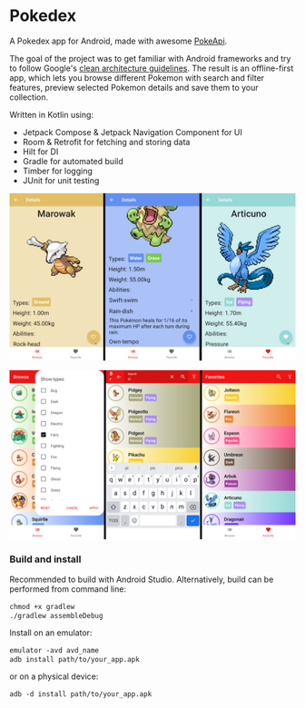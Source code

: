 # Pokedex
A Pokedex app for Android, made with awesome [PokeApi](https://pokeapi.co).

The goal of the project was to get familiar with Android frameworks and try to follow Google's [clean architecture guidelines](https://developer.android.com/topic/architecture). The result is an offline-first app, which lets you browse different Pokemon with search and filter features, preview selected Pokemon details and save them to your collection. 

Written in Kotlin using:
- Jetpack Compose & Jetpack Navigation Component for UI
- Room & Retrofit for fetching and storing data
- Hilt for DI
- Gradle for automated build
- Timber for logging
- JUnit for unit testing

![img.png](images/img.png)

![img_1.png](images/img_1.png)

### Build and install
Recommended to build with Android Studio. Alternatively, build can be performed from command line:
```shell
chmod +x gradlew
./gradlew assembleDebug
```
Install on an emulator:
```shell
emulator -avd avd_name
adb install path/to/your_app.apk
```
or on a physical device:
```shell
adb -d install path/to/your_app.apk
```